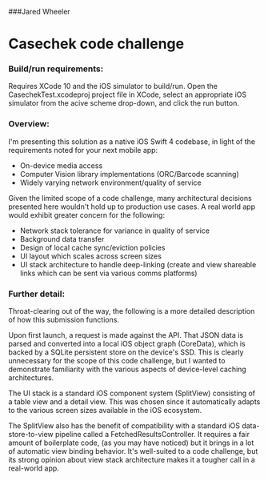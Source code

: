 ###Jared Wheeler
# Casechek code challenge

### Build/run requirements:
Requires XCode 10 and the iOS simulator to build/run.  Open the CasechekTest.xcodeproj project file in XCode, select an appropriate iOS simulator from the acive scheme drop-down, and click the run button.

### Overview:
I'm presenting this solution as a native iOS Swift 4 codebase, in light of the requirements noted for your next mobile app:
- On-device media access
- Computer Vision library implementations (ORC/Barcode scanning)
- Widely varying network environment/quality of service

Given the limited scope of a code challenge, many architectural decisions presented here wouldn't hold up to production use cases.  A real world app would exhibit greater concern for the following:
- Network stack tolerance for variance in quality of service
- Background data transfer
- Design of local cache sync/eviction policies 
- UI layout which scales across screen sizes
- UI stack architecture to handle deep-linking (create and view shareable links which can be sent via various comms platforms)


### Further detail:
Throat-clearing out of the way, the following is a more detailed description of how this submission functions.

Upon first launch, a request is made against the API. That JSON data is parsed and converted into a local iOS object graph (CoreData), which is backed by a SQLite persistent store on the device's SSD.  This is clearly unnecessary for the scope of this code challenge, but I wanted to demonstrate familiarity with the various aspects of device-level caching architectures.

The UI stack is a standard iOS component system (SplitView) consisting of a table view and a detail view.  This was chosen since it automatically adapts to the various screen sizes available in the iOS ecosystem.  

The SplitView also has the benefit of compatibility with a standard iOS data-store-to-view pipeline called a FetchedResultsController.  It requires a fair amount of boilerplate code, (as you may have noticed) but it brings in a lot of automatic view binding behavior.  It's well-suited to a code challenge, but its strong opinion about view stack architecture makes it a tougher call in a real-world app.